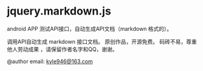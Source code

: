 # jquery.markdown.js

android  APP 测试API接口，自动生成API文档（markdown 格式的）。



调用API自动生成 markdown 接口文档。
原创作品，开源免费。
码砖不易，尊重他人劳动成果 ，请保留作者名字和QQ，谢谢。

@author email: kyle946@163.com

